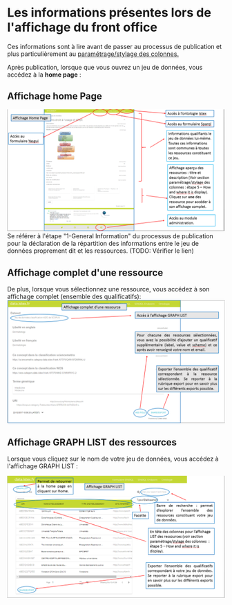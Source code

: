 # Les informations présentes lors de l'affichage du front office

Ces informations sont à lire avant de passer au processus de publication et plus particulièrement au [paramétrage/stylage des colonnes.](/ProcessusPublication/ParametageStylageDesColonnes/README.md)

Après publication, lorsque que vous ouvrez un jeu de données, vous accédez à la **home page** :

## Affichage home Page

![Explication de la page d&apos;accueil](/assets/frontofficeaffichagehomepage.png)  
Se référer à l'étape "1-General Information"  du processus de publication pour la déclaration de la répartition des informations entre le jeu de données proprement dit et les ressources. \(TODO: Vérifier le lien\)

## Affichage complet d'une ressource

De plus, lorsque vous sélectionnez une ressource, vous accédez à son affichage complet \(ensemble des qualificatifs\):  
![Affichage détaillé d&apos;une ressource](/assets/frontofficeaffichagecomplet.png)

## Affichage GRAPH LIST des ressources

Lorsque vous cliquez sur le nom de votre jeu de données, vous accédez à l'affichage GRAPH LIST :

![Liste des ressources](/assets/frontofficeaffichagegraphlist.png)

